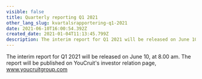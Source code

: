 ```yaml
---
visible: false
title: Quarterly reporting Q1 2021
other_lang_slug: kvartalsrapportering-q1-2021
date: 2021-06-10T16:00:54.392Z
created_date: 2021-01-04T11:13:45.799Z
description: The interim report for Q1 2021 will be released on June 10
---
```

The interim report for Q1 2021 will be released on June 10, at 8.00 am. The report will be published on YouCruit's investor relation page, www.youcruitgroup.com